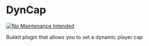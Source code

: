 # DynCap

[![No Maintenance Intended](http://unmaintained.tech/badge.svg)](http://unmaintained.tech/)

Bukkit plugin that allows you to set a dynamic player cap
